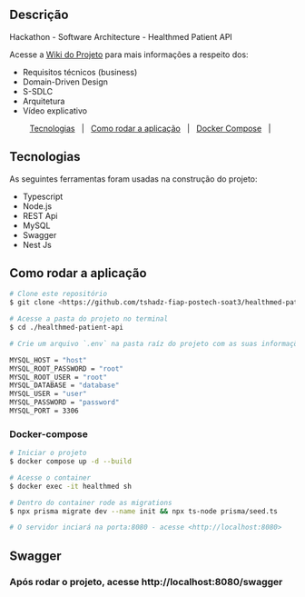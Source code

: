 ## Descrição

Hackathon - Software Architecture - Healthmed Patient API

Acesse a [Wiki do Projeto](https://github.com/tshadz-fiap-postech-soat3/healthmed/wiki) para mais informações a respeito dos:

* Requisitos técnicos (business)
* Domain-Driven Design
* S-SDLC
* Arquitetura
* Vídeo explicativo

<p align="center">
  <a href="#tecnologias">Tecnologias</a> &#xa0; | &#xa0;
  <a href="#running">Como rodar a aplicação</a> &#xa0; | &#xa0;
  <a href="#docker-compose">Docker Compose</a> &#xa0; | &#xa0;
</p>

<h2 id="tecnologias"> Tecnologias </h2>

As seguintes ferramentas foram usadas na construção do projeto:

* Typescript
* Node.js
* REST Api
* MySQL
* Swagger
* Nest Js

<h2 id="running"> Como rodar a aplicação </h2>

```bash
# Clone este repositório
$ git clone <https://github.com/tshadz-fiap-postech-soat3/healthmed-patient-api.git>

# Acesse a pasta do projeto no terminal
$ cd ./healthmed-patient-api

# Crie um arquivo `.env` na pasta raíz do projeto com as suas informações:

MYSQL_HOST = "host"
MYSQL_ROOT_PASSWORD = "root"
MYSQL_ROOT_USER = "root"
MYSQL_DATABASE = "database"
MYSQL_USER = "user"
MYSQL_PASSWORD = "password"
MYSQL_PORT = 3306
```
<h3 id="docker-compose"> Docker-compose </h3>

```bash
# Iniciar o projeto
$ docker compose up -d --build

# Acesse o container
$ docker exec -it healthmed sh

# Dentro do container rode as migrations
$ npx prisma migrate dev --name init && npx ts-node prisma/seed.ts

# O servidor inciará na porta:8080 - acesse <http://localhost:8080>
```

## Swagger

### Após rodar o projeto, acesse http://localhost:8080/swagger
